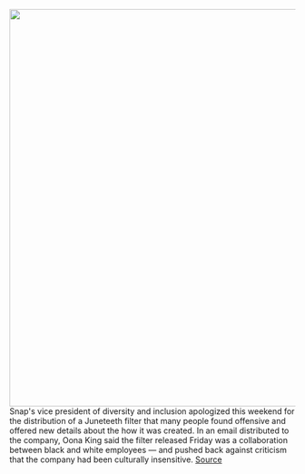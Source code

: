 <img src='https://cdn.vox-cdn.com/thumbor/Gdu5jyXgazmVObheewmeGFqwoxs=/0x0:2040x1360/1200x800/filters:focal(857x517:1183x843)/cdn.vox-cdn.com/uploads/chorus_image/image/66963087/snapEyes.0.jpg' width='700px' /><br/>
Snap's vice president of diversity and inclusion apologized this weekend for the distribution of a Juneteeth filter that many people found offensive and offered new details about the how it was created. In an email distributed to the company, Oona King said the filter released Friday was a collaboration between black and white employees — and pushed back against criticism that the company had been culturally insensitive.
<a href='https://www.theverge.com/2020/6/21/21298251/snap-juneteenth-filter-lens-oona-king-statement-snapchat'> Source <a/>